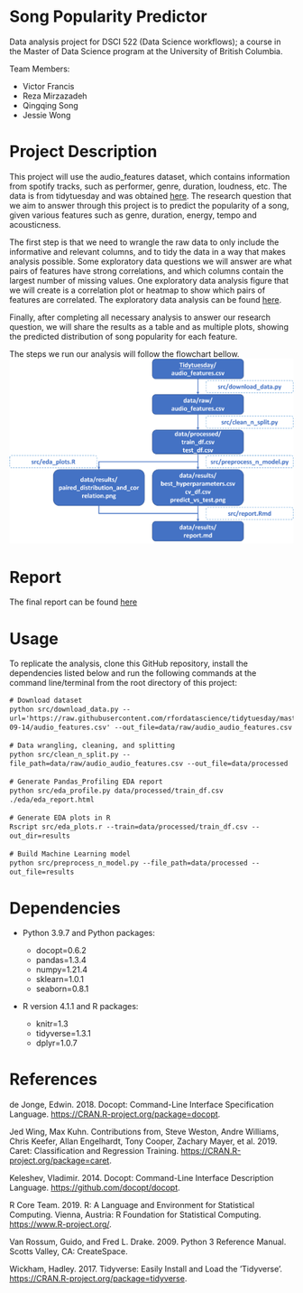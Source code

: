 # Song Popularity Predictor
Data analysis project for DSCI 522 (Data Science workflows); a course in the Master of Data Science program at the University of British Columbia.

Team Members:
* Victor Francis
* Reza Mirzazadeh
* Qingqing Song
* Jessie Wong

# Project Description
This project will use the audio_features dataset, which contains information from spotify tracks, such as performer, genre, duration, loudness, etc. The data is from tidytuesday and was obtained [here](https://github.com/rfordatascience/tidytuesday/blob/master/data/2021/2021-09-14/readme.md).
The research question that we aim to answer through this project is to predict the popularity of a song, given various features such as genre, duration, energy, tempo and acousticness. 

The first step is that we need to wrangle the raw data to only include the informative and relevant columns, and to tidy the data in a way that makes analysis possible. Some exploratory data questions we will answer are what pairs of features have strong correlations, and which columns contain the largest number of missing values. One exploratory data analysis figure that we will create is a correlation plot or heatmap to show which pairs of features are correlated. The exploratory data analysis can be found  [here](https://github.com/jessie14/DSCI_522_Spotify_Track_Popularity_Predictor/tree/main/eda).

Finally, after completing all necessary analysis to answer our research question, we will share the results as a table and as multiple plots, showing the predicted distribution of song popularity for each feature.

The steps we run our analysis will follow the flowchart bellow.
![](flowchart.png)


# Report
The final report can be found [here](https://github.com/UBC-MDS/DSCI_522_Spotify_Track_Popularity_Predictor/blob/main/doc/spotify-track-predictor-report.md)

# Usage
To replicate the analysis, clone this GitHub repository, install the dependencies listed below and run the following commands at the command line/terminal from the root directory of this project:

```
# Download dataset
python src/download_data.py --url='https://raw.githubusercontent.com/rfordatascience/tidytuesday/master/data/2021/2021-09-14/audio_features.csv' --out_file=data/raw/audio_audio_features.csv

# Data wrangling, cleaning, and splitting
python src/clean_n_split.py --file_path=data/raw/audio_audio_features.csv --out_file=data/processed

# Generate Pandas_Profiling EDA report
python src/eda_profile.py data/processed/train_df.csv ./eda/eda_report.html

# Generate EDA plots in R
Rscript src/eda_plots.r --train=data/processed/train_df.csv --out_dir=results

# Build Machine Learning model
python src/preprocess_n_model.py --file_path=data/processed --out_file=results
```

# Dependencies
* Python 3.9.7 and Python packages:
    * docopt=0.6.2
    * pandas=1.3.4
    * numpy=1.21.4
    * sklearn=1.0.1
    * seaborn=0.8.1

* R version 4.1.1 and R packages:
    * knitr=1.3
    * tidyverse=1.3.1
    * dplyr=1.0.7
    

# References

de Jonge, Edwin. 2018. Docopt: Command-Line Interface Specification Language. https://CRAN.R-project.org/package=docopt.

Jed Wing, Max Kuhn. Contributions from, Steve Weston, Andre Williams, Chris Keefer, Allan Engelhardt, Tony Cooper, Zachary Mayer, et al. 2019. Caret: Classification and Regression Training. https://CRAN.R-project.org/package=caret.

Keleshev, Vladimir. 2014. Docopt: Command-Line Interface Description Language. https://github.com/docopt/docopt.

R Core Team. 2019. R: A Language and Environment for Statistical Computing. Vienna, Austria: R Foundation for Statistical Computing. https://www.R-project.org/.

Van Rossum, Guido, and Fred L. Drake. 2009. Python 3 Reference Manual. Scotts Valley, CA: CreateSpace.

Wickham, Hadley. 2017. Tidyverse: Easily Install and Load the ’Tidyverse’. https://CRAN.R-project.org/package=tidyverse.
